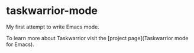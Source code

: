 # taskwarrior-mode

My first attempt to write Emacs mode.

To learn more about Taskwarrior visit the [project page](Taskwarrior
mode for Emacs).
